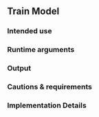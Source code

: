## Train Model
### Intended use
### Runtime arguments
### Output
### Cautions & requirements
### Implementation Details

